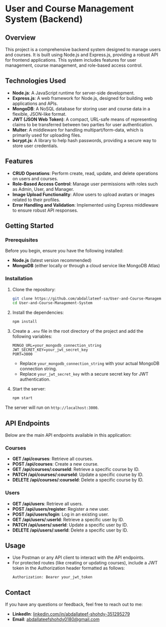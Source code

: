 # User and Course Management System (Backend)

## Overview
This project is a comprehensive backend system designed to manage users and courses. It is built using Node.js and Express.js, providing a robust API for frontend applications. This system includes features for user management, course management, and role-based access control.

## Technologies Used
- **Node.js**: A JavaScript runtime for server-side development.
- **Express.js**: A web framework for Node.js, designed for building web applications and APIs.
- **MongoDB**: A NoSQL database for storing user and course data in a flexible, JSON-like format.
- **JWT (JSON Web Token)**: A compact, URL-safe means of representing claims to be transferred between two parties for user authentication.
- **Multer**: A middleware for handling multipart/form-data, which is primarily used for uploading files.
- **bcrypt.js**: A library to help hash passwords, providing a secure way to store user credentials.

## Features
- **CRUD Operations**: Perform create, read, update, and delete operations on users and courses.
- **Role-Based Access Control**: Manage user permissions with roles such as Admin, User, and Manager.
- **Image Upload Functionality**: Allow users to upload avatars or images related to their profiles.
- **Error Handling and Validation**: Implemented using Express middleware to ensure robust API responses.

## Getting Started

### Prerequisites
Before you begin, ensure you have the following installed:
- **Node.js** (latest version recommended)
- **MongoDB** (either locally or through a cloud service like MongoDB Atlas)

### Installation
1. Clone the repository:
   ```bash
   git clone https://github.com/abdallateef-sa/User-and-Course-Management-System.git
   cd User-and-Course-Management-System


2. Install the dependencies:
   ```bash
   npm install
   ```

3. Create a `.env` file in the root directory of the project and add the following variables:
   ```env
   MONGO_URL=your_mongodb_connection_string
   JWT_SECRET_KEY=your_jwt_secret_key
   PORT=3000
   ```

   - Replace `your_mongodb_connection_string` with your actual MongoDB connection string.
   - Replace `your_jwt_secret_key` with a secure secret key for JWT authentication.

4. Start the server:
   ```bash
   npm start
   ```

The server will run on `http://localhost:3000`.

## API Endpoints
Below are the main API endpoints available in this application:

### Courses
- **GET /api/courses**: Retrieve all courses.
- **POST /api/courses**: Create a new course.
- **GET /api/courses/:courseId**: Retrieve a specific course by ID.
- **PATCH /api/courses/:courseId**: Update a specific course by ID.
- **DELETE /api/courses/:courseId**: Delete a specific course by ID.

### Users
- **GET /api/users**: Retrieve all users.
- **POST /api/users/register**: Register a new user.
- **POST /api/users/login**: Log in an existing user.
- **GET /api/users/:userId**: Retrieve a specific user by ID.
- **PATCH /api/users/:userId**: Update a specific user by ID.
- **DELETE /api/users/:userId**: Delete a specific user by ID.

## Usage
- Use Postman or any API client to interact with the API endpoints.
- For protected routes (like creating or updating courses), include a JWT token in the Authorization header formatted as follows:
  ```
  Authorization: Bearer your_jwt_token
  ```

## Contact
If you have any questions or feedback, feel free to reach out to me:
- **LinkedIn**: [linkedin.com/in/abdallateef-shohdy-351295279](https://linkedin.com/in/abdallateef-shohdy-351295279)
- **Email**: abdallateefshohdy0180@gmail.com
